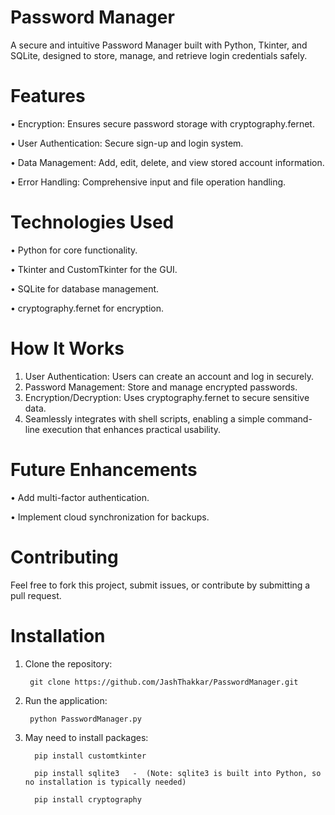 # Password Manager

A secure and intuitive Password Manager built with Python, Tkinter, and SQLite, designed to store, manage, and retrieve login credentials safely.

# Features

•	Encryption: Ensures secure password storage with cryptography.fernet.

•	User Authentication: Secure sign-up and login system.

•	Data Management: Add, edit, delete, and view stored account information.

•	Error Handling: Comprehensive input and file operation handling.

# Technologies Used

•	Python for core functionality.

•	Tkinter and CustomTkinter for the GUI.

•	SQLite for database management.

•	cryptography.fernet for encryption.

# How It Works

1.	User Authentication: Users can create an account and log in securely.
2.	Password Management: Store and manage encrypted passwords.
3.	Encryption/Decryption: Uses cryptography.fernet to secure sensitive data.
4.	Seamlessly integrates with shell scripts, enabling a simple command-line execution that enhances practical usability.

# Future Enhancements

•	Add multi-factor authentication.

•	Implement cloud synchronization for backups.

# Contributing

Feel free to fork this project, submit issues, or contribute by submitting a pull request.

# Installation

1.	Clone the repository:


  	     git clone https://github.com/JashThakkar/PasswordManager.git

 
3.	Run the application:


  	     python PasswordManager.py


5. May need to install packages:
   
   
         pip install customtkinter
            
         pip install sqlite3   -  (Note: sqlite3 is built into Python, so no installation is typically needed)
            
         pip install cryptography
